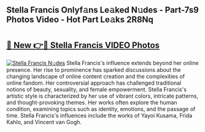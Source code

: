 ## Stella Francis Onlyf𝚊ns Le𝚊ked N𝚞des - Part-7s9 Photos Video - Hot Part Le𝚊ks 2R8Nq

# <h2><a href="http://ab46194.deff.icu/?id=Stella+Francis">🔗 New 👉🔴 Stella Francis VIDEO Photos</a></h2>

[![Stella Francis N𝚞des](https://i.imgur.com/rIISA9y.gif)](http://ab46194.deff.icu/?id=Stella+Francis)
Stella Francis's influence extends beyond her online presence. Her rise to prominence has sparked discussions about the changing landscape of online content creation and the complexities of online fandom. Her controversial approach has challenged traditional notions of beauty, sexuality, and female empowerment. Stella Francis's artistic style is characterized by her use of vibrant colors, intricate patterns, and thought-provoking themes. Her works often explore the human condition, examining topics such as identity, emotions, and the passage of time. Stella Francis's influences include the works of Yayoi Kusama, Frida Kahlo, and Vincent van Gogh.
